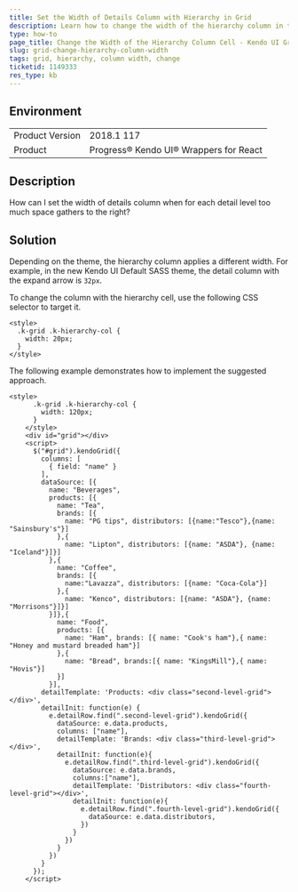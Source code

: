 ```yaml
---
title: Set the Width of Details Column with Hierarchy in Grid
description: Learn how to change the width of the hierarchy column in the Kendo UI Grid.
type: how-to
page_title: Change the Width of the Hierarchy Column Cell - Kendo UI Grid for jQuery
slug: grid-change-hierarchy-column-width
tags: grid, hierarchy, column width, change
ticketid: 1149333
res_type: kb
---
```


## Environment

<table>
	<tr>
		<td>Product Version</td>
		<td>2018.1 117</td>
	</tr>
	<tr>
		<td>Product</td>
		<td>Progress® Kendo UI® Wrappers for React</td>
	</tr>
</table>


## Description

How can I set the width of details column when for each detail level too much space gathers to the right?

## Solution

Depending on the theme, the hierarchy column applies a different width. For example, in the new Kendo UI Default SASS theme, the detail column with the expand arrow is `32px`.

To change the column with the hierarchy cell, use the following CSS selector to target it.

```
<style>
  .k-grid .k-hierarchy-col {
    width: 20px;
  }
</style>
```

The following example demonstrates how to implement the suggested approach.

```dojo
<style>
      .k-grid .k-hierarchy-col {
        width: 120px;
      }
    </style>
    <div id="grid"></div>
    <script>
      $("#grid").kendoGrid({
        columns: [
          { field: "name" }
        ],
        dataSource: [{
          name: "Beverages",
          products: [{
            name: "Tea",
            brands: [{
              name: "PG tips", distributors: [{name:"Tesco"},{name: "Sainsbury's"}]
            },{
              name: "Lipton", distributors: [{name: "ASDA"}, {name: "Iceland"}]}]
          },{
            name: "Coffee",
            brands: [{
              name:"Lavazza", distributors: [{name: "Coca-Cola"}]
            },{
              name: "Kenco", distributors: [{name: "ASDA"}, {name: "Morrisons"}]}]
          }]},{
            name: "Food",
            products: [{
              name: "Ham", brands: [{ name: "Cook's ham"},{ name: "Honey and mustard breaded ham"}]
            },{
              name: "Bread", brands:[{ name: "KingsMill"},{ name: "Hovis"}]
            }]
          }],
        detailTemplate: 'Products: <div class="second-level-grid"></div>',
        detailInit: function(e) {
          e.detailRow.find(".second-level-grid").kendoGrid({
            dataSource: e.data.products,
            columns: ["name"],
            detailTemplate: 'Brands: <div class="third-level-grid"></div>',
            detailInit: function(e){
              e.detailRow.find(".third-level-grid").kendoGrid({
                dataSource: e.data.brands,
                columns:["name"],
                detailTemplate: 'Distributors: <div class="fourth-level-grid"></div>',
                detailInit: function(e){
                  e.detailRow.find(".fourth-level-grid").kendoGrid({
                    dataSource: e.data.distributors,
                  })
                }
              })
            }
          })
        }
      });
    </script>
```
